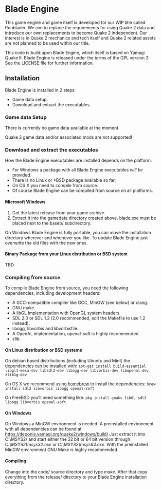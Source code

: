 # Blade Engine

This game engine and game itself is developed for our WIP title called Runblader.
We aim to replace the requirements for using Quake 2 data and introduce our own replacements
to become Quake 2 independent. Our interest is in Quake 2 mechanics and tech itself and Quake 2
related assets are not planned to be used within our title.

This code is build upon Blade Engine, which itself is based on Yamagi Quake II. 
Blade Engine is released under the terms of the GPL version 2. See the
LICENSE file for further information.


## Installation

Blade Engine is installed in 2 steps:

- Game data setup.
- Download and extract the executables.


### Game data Setup

There is currently no game data available at the moment.

Quake 2 game data and/or associated mods are not supported!

### Download and extract the executables

How the Blade Engine executables are installed depends on the platform:

- For Windows a package with all Blade Engine executables *will be* provided.
- There is no Linux or *BSD package available so far;
- On OS X you need to compile from source.
- Of course Blade Engine can be compiled from source on all platforms.


#### Microsoft Windows

1. Get the latest release from your game archive.
2. Extract it into the gamedata directory created above. blade.exe must be
   placed next to the baseb/ subdirectory.

On Windows Blade Engine is fully portable, you can move the installation
directory wherever and whenever you like. To update Blade Engine just
overwrite the old files with the new ones.


#### Binary Package from your Linux distribution or BSD system

TBD

### Compiling from source

To compile Blade Engine from source, you need the following dependencies,
including development headers:

- A GCC-compatible compiler like GCC, MinGW (see below) or clang.
- GNU make.
- A libGL implementation with OpenGL system headers.
- SDL 2.0 or SDL 1.2 (2.0 recommended, edit the Makefile to use 1.2 instead).
- libogg, libvorbis and libvorbisfile.
- A OpenAL implementation, openal-soft is highly recommended.
- zlib.

#### On Linux distribution or BSD systems

On debian based distributions (including Ubuntu and Mint) the dependencies can
be installed with: `apt-get install build-essential libgl1-mesa-dev libsdl2-dev
libogg-dev libvorbis-dev libopenal-dev zlib1g-dev`

On OS X we recommend using [homebrew](https://brew.sh) to install the
dependencies: `brew install sdl2 libvorbis libogg openal-soft`

On FreeBSD you'll need something like: `pkg install gmake libGL sdl2 libogg
libvorbis openal-soft`


#### On Windows

On Windows a MinGW environment is needed. A preinstalled environment with all
dependencies can be found at https://deponie.yamagi.org/quake2/windows/build/
Just extract it into C:\MSYS2\ and start either the 32 bit or 64 bit version
through *C:\MSYS2\msys32.exe* or *C:\MSYS2\msys64.exe*. With the preinstalled
MinGW environment GNU Make is highly recommended.


#### Compiling

Change into the code/ source directory and type *make*. 
After that copy everything from the release/
directory to your Blade Engine installation directory.

